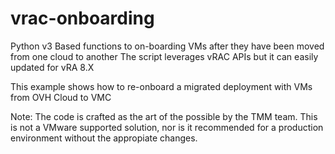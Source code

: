 # vrac-onboarding
Python v3 Based functions to on-boarding VMs after they have been moved from one cloud to another
The script leverages vRAC APIs but it can easily updated for vRA 8.X

This example shows how to re-onboard a migrated deployment with VMs from OVH Cloud to VMC

Note: The code is crafted as the art of the possible by the TMM team. This is not a VMware supported solution, nor is it recommended for a production environment without the appropiate changes.
